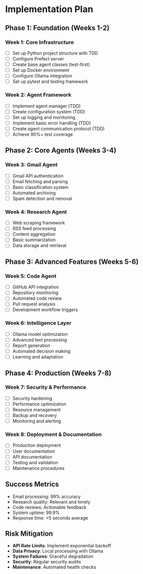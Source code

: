 # Implementation Plan

## Phase 1: Foundation (Weeks 1-2)

### Week 1: Core Infrastructure
- [ ] Set up Python project structure with TDD
- [ ] Configure Prefect server
- [ ] Create base agent classes (test-first)
- [ ] Set up Docker environment
- [ ] Configure Ollama integration
- [ ] Set up pytest and testing framework

### Week 2: Agent Framework
- [ ] Implement agent manager (TDD)
- [ ] Create configuration system (TDD)
- [ ] Set up logging and monitoring
- [ ] Implement basic error handling (TDD)
- [ ] Create agent communication protocol (TDD)
- [ ] Achieve 90%+ test coverage

## Phase 2: Core Agents (Weeks 3-4)

### Week 3: Gmail Agent
- [ ] Gmail API authentication
- [ ] Email fetching and parsing
- [ ] Basic classification system
- [ ] Automated archiving
- [ ] Spam detection and removal

### Week 4: Research Agent
- [ ] Web scraping framework
- [ ] RSS feed processing
- [ ] Content aggregation
- [ ] Basic summarization
- [ ] Data storage and retrieval

## Phase 3: Advanced Features (Weeks 5-6)

### Week 5: Code Agent
- [ ] GitHub API integration
- [ ] Repository monitoring
- [ ] Automated code review
- [ ] Pull request analysis
- [ ] Development workflow triggers

### Week 6: Intelligence Layer
- [ ] Ollama model optimization
- [ ] Advanced text processing
- [ ] Report generation
- [ ] Automated decision making
- [ ] Learning and adaptation

## Phase 4: Production (Weeks 7-8)

### Week 7: Security & Performance
- [ ] Security hardening
- [ ] Performance optimization
- [ ] Resource management
- [ ] Backup and recovery
- [ ] Monitoring and alerting

### Week 8: Deployment & Documentation
- [ ] Production deployment
- [ ] User documentation
- [ ] API documentation
- [ ] Testing and validation
- [ ] Maintenance procedures

## Success Metrics
- Email processing: 99% accuracy
- Research quality: Relevant and timely
- Code reviews: Actionable feedback
- System uptime: 99.9%
- Response time: <5 seconds average

## Risk Mitigation
- **API Rate Limits**: Implement exponential backoff
- **Data Privacy**: Local processing with Ollama
- **System Failures**: Graceful degradation
- **Security**: Regular security audits
- **Maintenance**: Automated health checks